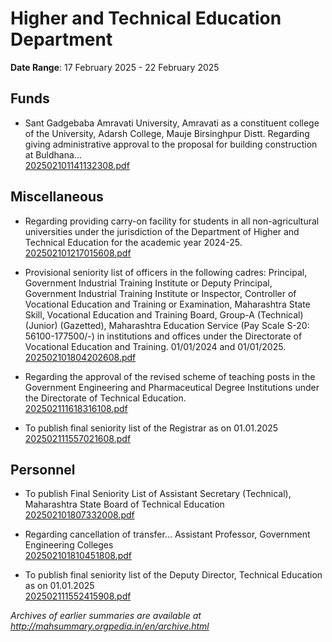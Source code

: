 # Higher and Technical Education Department

**Date Range**: 17 February 2025 - 22 February 2025


## Funds
- Sant Gadgebaba Amravati University, Amravati as a constituent college of the University, Adarsh College, Mauje Birsinghpur Distt. Regarding giving administrative approval to the proposal for building construction at Buldhana...\
  [202502101141132308.pdf](https://gr.maharashtra.gov.in/Site/Upload/Government%20Resolutions/English/202502101141132308.pdf)

## Miscellaneous
- Regarding providing carry-on facility for students in all non-agricultural universities under the jurisdiction of the Department of Higher and Technical Education for the academic year 2024-25.\
  [202502101217015608.pdf](https://gr.maharashtra.gov.in/Site/Upload/Government%20Resolutions/English/202502101217015608.pdf)

- Provisional seniority list of officers in the following cadres: Principal, Government Industrial Training Institute or Deputy Principal, Government Industrial Training Institute or Inspector, Controller of Vocational Education and Training or Examination, Maharashtra State Skill, Vocational Education and Training Board, Group-A (Technical) (Junior) (Gazetted), Maharashtra Education Service (Pay Scale S-20: 56100-177500/-) in institutions and offices under the Directorate of Vocational Education and Training. 01/01/2024 and 01/01/2025.\
  [202502101804202608.pdf](https://gr.maharashtra.gov.in/Site/Upload/Government%20Resolutions/English/202502101804202608.pdf)

- Regarding the approval of the revised scheme of teaching posts in the Government Engineering and Pharmaceutical Degree Institutions under the Directorate of Technical Education.\
  [202502111618316108.pdf](https://gr.maharashtra.gov.in/Site/Upload/Government%20Resolutions/English/202502111618316108.pdf)

- To publish final seniority list of the Registrar as on 01.01.2025\
  [202502111557021608.pdf](https://gr.maharashtra.gov.in/Site/Upload/Government%20Resolutions/English/202502111557021608.pdf)

## Personnel
- To publish Final Seniority List of Assistant Secretary (Technical), Maharashtra State Board of Technical Education\
  [202502101807332008.pdf](https://gr.maharashtra.gov.in/Site/Upload/Government%20Resolutions/English/202502101807332008.pdf)

- Regarding cancellation of transfer... Assistant Professor, Government Engineering Colleges\
  [202502101810451808.pdf](https://gr.maharashtra.gov.in/Site/Upload/Government%20Resolutions/English/202502101810451808.pdf)

- To publish final seniority list of the Deputy Director, Technical Education as on 01.01.2025\
  [202502111552415908.pdf](https://gr.maharashtra.gov.in/Site/Upload/Government%20Resolutions/English/202502111552415908.pdf)


*Archives of earlier summaries are available at http://mahsummary.orgpedia.in/en/archive.html*